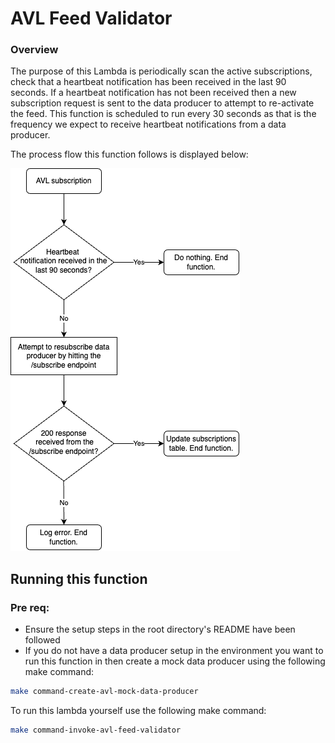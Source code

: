 # AVL Feed Validator

### Overview

The purpose of this Lambda is periodically scan the active subscriptions, check that a heartbeat notification has been
received in the last 90 seconds. If a heartbeat notification has not been received then a new subscription request is
sent to the data producer to attempt to re-activate the feed. This function is scheduled to run every 30 seconds as that
is the frequency we expect to receive heartbeat notifications from a data producer.

The process flow this function follows is displayed below:

![avl-feed-validator-flow.png](avl-feed-validator-flow.png)

## Running this function

### Pre req:

- Ensure the setup steps in the root directory's README have been followed
- If you do not have a data producer setup in the environment you want to run this function in then create a mock data
  producer using the following make command:

```bash
make command-create-avl-mock-data-producer
```

To run this lambda yourself use the following make command:

```bash
make command-invoke-avl-feed-validator
```

